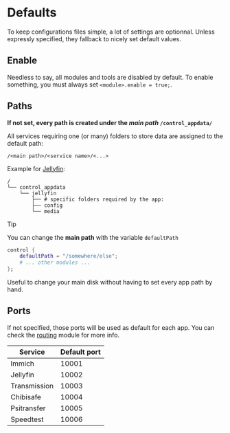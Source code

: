 # Defaults

To keep configurations files simple, a lot of settings are optionnal. Unless expressly specified, they fallback to nicely set default values.

## Enable
Needless to say, all modules and tools are disabled by default. To enable something, you must always set `<module>.enable = true;`.

## Paths


**If not set, every path is created under the *main path* `/control_appdata/`**

All services requiring one (or many) folders to store data are assigned to the default path:
```
/<main path>/<service name>/<...>
```

Example for [Jellyfin](./perModule/jellyfin.md):
```
/
└── control_appdata
    └── jellyfin
        ├── # specific folders required by the app:
        ├── config
        └── media
```

> [!TIP]
> You can change the **main path** with the variable `defaultPath`
> ```nix
> control {
>     defaultPath = "/somewhere/else";
>     # ... other modules ...
> };
> ```
> Useful to change your main disk without having to set every app path by hand.

## Ports
If not specified, those ports will be used as default for each app.
You can check the [routing](./perModule/routing.md) module for more info.

| Service      | Default port |
| ------------ | ------------ |
| Immich       | 10001        |
| Jellyfin     | 10002        |
| Transmission | 10003        |
| Chibisafe    | 10004        |
| Psitransfer  | 10005        |
| Speedtest    | 10006        |
